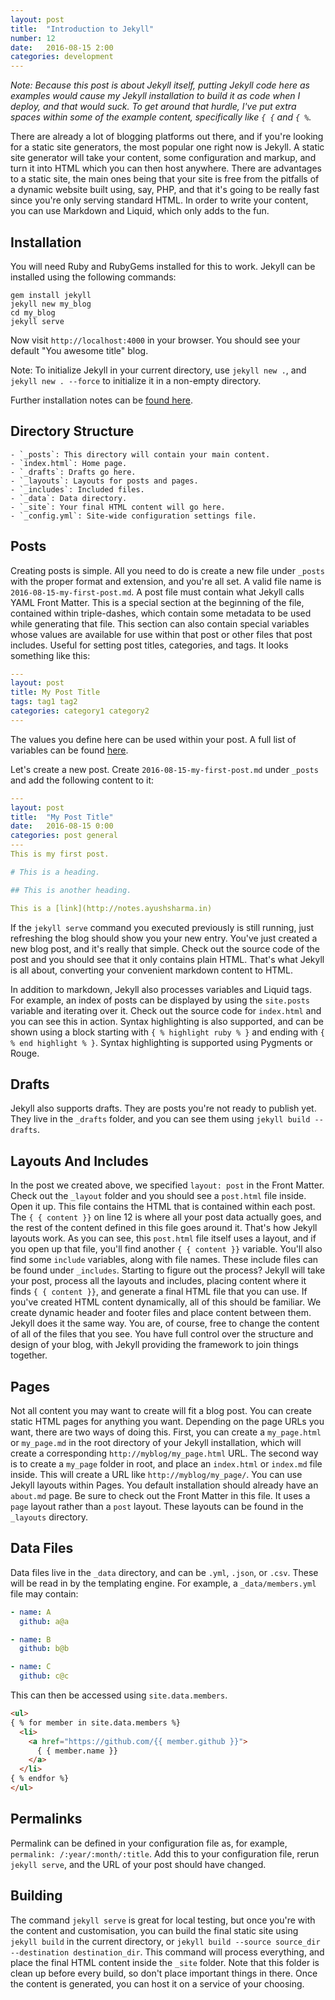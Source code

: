 ```yaml
---
layout: post
title:  "Introduction to Jekyll"
number: 12
date:   2016-08-15 2:00
categories: development
---
```

<em>Note: Because this post is about Jekyll itself, putting Jekyll code here as examples would cause my Jekyll installation to build it as code when I deploy, and that would suck. To get around that hurdle, I've put extra spaces within some of the example content, specifically like `{ {` and `{ %`.</em>  


There are already a lot of blogging platforms out there, and if you're looking for a static site generators, the most popular one right now is Jekyll. A static site generator will take your content, some configuration and markup, and turn it into HTML which you can then host anywhere. There are advantages to a static site, the main ones being that your site is free from the pitfalls of a dynamic website built using, say, PHP, and that it's going to be really fast since you're only serving standard HTML. In order to write your content, you can use Markdown and Liquid, which only adds to the fun.

## Installation
You will need Ruby and RubyGems installed for this to work. Jekyll can be installed using the following commands:

```
gem install jekyll
jekyll new my_blog
cd my_blog
jekyll serve
```
Now visit `http://localhost:4000` in your browser. You should see your default "You awesome title" blog.

Note: To initialize Jekyll in your current directory, use `jekyll new .`, and `jekyll new . --force` to initialize it in a non-empty directory.

Further installation notes can be [found here](https://jekyllrb.com/docs/installation/).

## Directory Structure

```
- `_posts`: This directory will contain your main content.
- `index.html`: Home page.
- `_drafts`: Drafts go here.
- `_layouts`: Layouts for posts and pages.
- `_includes`: Included files.
- `_data`: Data directory.
- `_site`: Your final HTML content will go here.
- `_config.yml`: Site-wide configuration settings file.
```

## Posts
Creating posts is simple. All you need to do is create a new file under `_posts` with the proper format and extension, and you're all set.
A valid file name is `2016-08-15-my-first-post.md`. A post file must contain what Jekyll calls YAML Front Matter. This is a special section at the beginning of the file, contained within triple-dashes, which contain some metadata to be used while generating that file. This section can also contain special variables whose values are available for use within that post or other files that post includes. Useful for setting post titles, categories, and tags. It looks something like this:

```yaml
---
layout: post
title: My Post Title
tags: tag1 tag2
categories: category1 category2
---
```
The values you define here can be used within your post. A full list of variables can be found [here](https://jekyllrb.com/docs/variables/).

Let's create a new post. Create `2016-08-15-my-first-post.md` under `_posts` and add the following content to it:

```yaml
---
layout: post
title:  "My Post Title"
date:   2016-08-15 0:00
categories: post general
---
This is my first post.

# This is a heading.

## This is another heading.

This is a [link](http://notes.ayushsharma.in)
```

If the `jekyll serve` command you executed previously is still running, just refreshing the blog should show you your new entry. You've just created a new blog post, and it's really that simple. Check out the source code of the post and you should see that it only contains plain HTML. That's what Jekyll is all about, converting your convenient markdown content to HTML.

In addition to markdown, Jekyll also processes variables and Liquid tags. For example, an index of posts can be displayed by using the `site.posts` variable and iterating over it. Check out the source code for `index.html` and you can see this in action. Syntax highlighting is also supported, and can be shown using a block starting with `{ % highlight ruby % }` and ending with `{ % end highlight % }`. Syntax highlighting is supported using Pygments or Rouge.

## Drafts
Jekyll also supports drafts. They are posts you're not ready to publish yet. They live in the `_drafts` folder, and you can see them using `jekyll build --drafts`.

## Layouts And Includes
In the post we created above, we specified `layout: post` in the Front Matter. Check out the `_layout` folder and you should see a `post.html` file inside. Open it up. This file contains the HTML that is contained within each post. The `{ { content }}` on line 12 is where all your post data actually goes, and the rest of the content defined in this file goes around it. That's how Jekyll layouts work. As you can see, this `post.html` file itself uses a layout, and if you open up that file, you'll find another `{ { content }}` variable. You'll also find some `include` variables, along with file names. These include files can be found under `_includes`. Starting to figure out the process? Jekyll will take your post, process all the layouts and includes, placing content where it finds `{ { content }}`, and generate a final HTML file that you can use. If you've created HTML content dynamically, all of this should be familiar. We create dynamic header and footer files and place content between them. Jekyll does it the same way. You are, of course, free to change the content of all of the files that you see. You have full control over the structure and design of your blog, with Jekyll providing the framework to join things together.

## Pages
Not all content you may want to create will fit a blog post. You can create static HTML pages for anything you want. Depending on the page URLs you want, there are two ways of doing this. First, you can create a `my_page.html` or `my_page.md` in the root directory of your Jekyll installation, which will create a corresponding `http://myblog/my_page.html` URL. The second way is to create a `my_page` folder in root, and place an `index.html` or `index.md` file inside. This will create a URL like `http://myblog/my_page/`. You can use Jekyll layouts within Pages. You default installation should already have an `about.md` page. Be sure to check out the Front Matter in this file. It uses a `page` layout rather than a `post` layout. These layouts can be found in the `_layouts` directory.

## Data Files
Data files live in the `_data` directory, and can be `.yml`, `.json`, or `.csv`. These will be read in by the templating engine. For example, a `_data/members.yml` file may contain:

```yaml
- name: A
  github: a@a

- name: B
  github: b@b

- name: C
  github: c@c
```

This can then be accessed using `site.data.members`.

```html
<ul>
{ % for member in site.data.members %}
  <li>
    <a href="https://github.com/{{ member.github }}">
      { { member.name }}
    </a>
  </li>
{ % endfor %}
</ul>
```

## Permalinks
Permalink can be defined in your configuration file as, for example, `permalink: /:year/:month/:title`. Add this to your configuration file, rerun `jekyll serve`, and the URL of your post should have changed.

## Building
The command `jekyll serve` is great for local testing, but once you're with the content and customisation, you can build the final static site using `jekyll build` in the current directory, or `jekyll build --source source_dir --destination destination_dir`. This command will process everything, and place the final HTML content inside the `_site` folder. Note that this folder is clean up before every build, so don't place important things in there. Once the content is generated, you can host it on a service of your choosing.
